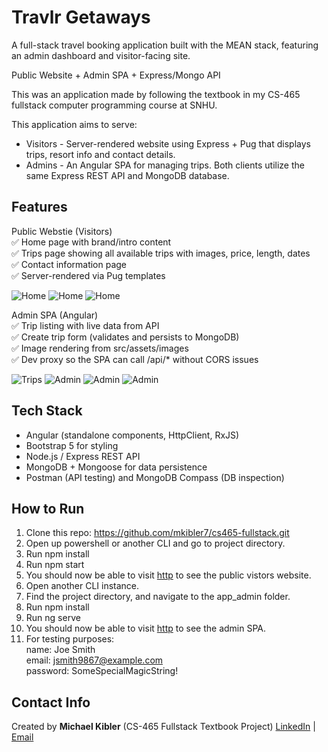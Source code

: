 # Travlr Getaways
A full-stack travel booking application built with the MEAN stack, featuring an admin dashboard and visitor-facing site.

Public Website + Admin SPA + Express/Mongo API

This was an application made by following the textbook in my CS-465 fullstack computer programming course at SNHU. 

This application aims to serve:
  - Visitors - Server-rendered website using Express + Pug that displays trips, resort info and contact details.
  - Admins - An Angular SPA for managing trips.
Both clients utilize the same Express REST API and MongoDB database.

## Features

Public Webstie (Visitors)  
  ✅ Home page with brand/intro content  
  ✅ Trips page showing all available trips with images, price, length, dates  
  ✅ Contact information page  
  ✅ Server-rendered via Pug templates

  ![Home](https://github.com/user-attachments/assets/c0466a48-418d-4b70-a32c-accb50c12abe)
  ![Home](https://github.com/user-attachments/assets/580d5ebe-5073-45c6-b90e-95376a267c60)
  ![Home](https://github.com/user-attachments/assets/010ac7a3-d15a-4985-b642-c0e0da2fe02f)
  

Admin SPA (Angular)  
  ✅ Trip listing with live data from API  
  ✅ Create trip form (validates and persists to MongoDB)  
  ✅ Image rendering from src/assets/images  
  ✅ Dev proxy so the SPA can call /api/* without CORS issues  

 ![Trips](https://github.com/user-attachments/assets/52488df6-c485-455a-829d-49a3ca28e159)
 ![Admin](https://github.com/user-attachments/assets/2466ec35-c81f-485d-b932-9ec0ba432da9)
 ![Admin](https://github.com/user-attachments/assets/f6fe150f-06aa-4b4d-8d28-3ddd271b5009)
 ![Admin](https://github.com/user-attachments/assets/794e1e82-6f7a-425e-aa1e-b0fca1e3138d)

## Tech Stack
  - Angular (standalone components, HttpClient, RxJS)
  - Bootstrap 5 for styling
  - Node.js / Express REST API
  - MongoDB + Mongoose for data persistence
  - Postman (API testing) and MongoDB Compass (DB inspection)

## How to Run

  1. Clone this repo: https://github.com/mkibler7/cs465-fullstack.git
  2. Open up powershell or another CLI and go to project directory.
  3. Run npm install
  4. Run npm start
  5. You should now be able to visit [http](http://localhost:3000/) to see the public vistors website.
  6. Open another CLI instance.
  7. Find the project directory, and navigate to the app_admin folder.
  8. Run npm install
  9. Run ng serve
  10. You should now be able to visit [http](http://localhost:4200/) to see the admin SPA.
  11. For testing purposes:  
          name:      Joe Smith  
          email:     jsmith9867@example.com  
          password:  SomeSpecialMagicString!

## Contact Info
Created by **Michael Kibler** (CS-465 Fullstack Textbook Project)
[LinkedIn](https://www.linkedin.com/in/michael-kibler-11369519b/) | [Email](mailto:mpkibler7@gmail.com)
